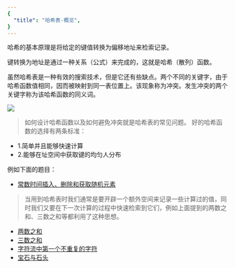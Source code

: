```yaml
---
{
  "title": "哈希表-概览",
}
---
```

哈希的基本原理是将给定的键值转换为偏移地址来检索记录。

键转换为地址是通过一种关系（公式）来完成的，这就是哈希（散列）函数。

虽然哈希表是一种有效的搜索技术，但是它还有些缺点。两个不同的关键字，由于哈希函数值相同，因而被映射到同一表位置上。该现象称为冲突。发生冲突的两个关键字称为该哈希函数的同义词。

![](https://i.loli.net/2019/08/18/B2Ss9kyndzZ1LCA.png)

> 如何设计哈希函数以及如何避免冲突就是哈希表的常见问题。
> 好的哈希函数的选择有两条标准：

- 1.简单并且能够快速计算
- 2.能够在址空间中获取键的均匀人分布

例如下面的题目：

- [常数时间插入、删除和获取随机元素](https://leetcode-cn.com/problems/insert-delete-getrandom-o1/)

> 当用到哈希表时我们通常是要开辟一个额外空间来记录一些计算过的值，同时我们又要在下一次计算的过程中快速检索到它们，例如上面提到的两数之和、三数之和等都利用了这种思想。

- [两数之和](http://www.conardli.top/docs/dataStructure/%E6%95%B0%E7%BB%84/%E4%B8%A4%E6%95%B0%E4%B9%8B%E5%92%8C.html)
- [三数之和](http://www.conardli.top/docs/dataStructure/%E6%95%B0%E7%BB%84/%E4%B8%89%E6%95%B0%E4%B9%8B%E5%92%8C.html)
- [字符流中第一个不重复的字符](http://www.conardli.top/docs/dataStructure/%E5%AD%97%E7%AC%A6%E4%B8%B2/%E5%AD%97%E7%AC%A6%E6%B5%81%E4%B8%AD%E7%AC%AC%E4%B8%80%E4%B8%AA%E4%B8%8D%E9%87%8D%E5%A4%8D%E7%9A%84%E5%AD%97%E7%AC%A6.html#%E6%80%9D%E8%B7%AF)
- [宝石与石头](https://leetcode-cn.com/problems/jewels-and-stones/)